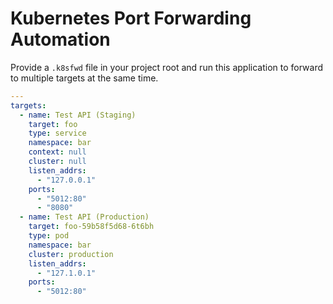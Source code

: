 # Kubernetes Port Forwarding Automation

Provide a `.k8sfwd` file in your project root and
run this application to forward to multiple targets
at the same time.

```yaml
---
targets:
  - name: Test API (Staging)
    target: foo
    type: service
    namespace: bar
    context: null
    cluster: null
    listen_addrs:
      - "127.0.0.1"
    ports:
      - "5012:80"
      - "8080"
  - name: Test API (Production)
    target: foo-59b58f5d68-6t6bh
    type: pod
    namespace: bar
    cluster: production
    listen_addrs:
      - "127.1.0.1"
    ports:
      - "5012:80"
```

